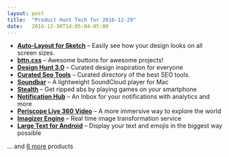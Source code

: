 ```yaml
---
layout: post
title:  "Product Hunt Tech for 2016-12-29"
date:   2016-12-30T14:05:04-05:00
---
```


* **[Auto-Layout for Sketch](https://www.producthunt.com/posts/auto-layout-for-sketch?utm_campaign=producthunt-api&utm_medium=api&utm_source=Application%3A+Daily+Digest+RSS+%28ID%3A+3202%29)** – Easily see how your design looks on all screen sizes.
* **[bttn.css](https://www.producthunt.com/posts/bttn-css?utm_campaign=producthunt-api&utm_medium=api&utm_source=Application%3A+Daily+Digest+RSS+%28ID%3A+3202%29)** – Awesome buttons for awesome projects!
* **[Design Hunt 3.0](https://www.producthunt.com/posts/design-hunt-3-0?utm_campaign=producthunt-api&utm_medium=api&utm_source=Application%3A+Daily+Digest+RSS+%28ID%3A+3202%29)** – Curated design inspiration for everyone
* **[Curated Seo Tools](https://www.producthunt.com/posts/curated-seo-tools?utm_campaign=producthunt-api&utm_medium=api&utm_source=Application%3A+Daily+Digest+RSS+%28ID%3A+3202%29)** – Curated directory of the best SEO tools.
* **[Soundbar](https://www.producthunt.com/posts/soundbar?utm_campaign=producthunt-api&utm_medium=api&utm_source=Application%3A+Daily+Digest+RSS+%28ID%3A+3202%29)** – A lightweight SoundCloud player for Mac
* **[Stealth](https://www.producthunt.com/posts/stealth?utm_campaign=producthunt-api&utm_medium=api&utm_source=Application%3A+Daily+Digest+RSS+%28ID%3A+3202%29)** – Get ripped abs by playing games on your smartphone
* **[Notification Hub](https://www.producthunt.com/posts/notification-hub?utm_campaign=producthunt-api&utm_medium=api&utm_source=Application%3A+Daily+Digest+RSS+%28ID%3A+3202%29)** – An Inbox for your notifications with analytics and more
* **[Periscope Live 360 Video](https://www.producthunt.com/posts/periscope-live-360-video?utm_campaign=producthunt-api&utm_medium=api&utm_source=Application%3A+Daily+Digest+RSS+%28ID%3A+3202%29)** – A more immersive way to explore the world
* **[Imagizer Engine](https://www.producthunt.com/posts/imagizer-engine?utm_campaign=producthunt-api&utm_medium=api&utm_source=Application%3A+Daily+Digest+RSS+%28ID%3A+3202%29)** – Real time image transformation service
* **[Large Text for Android](https://www.producthunt.com/posts/large-text-for-android?utm_campaign=producthunt-api&utm_medium=api&utm_source=Application%3A+Daily+Digest+RSS+%28ID%3A+3202%29)** – Display your text and emojis in the biggest way possible

… and [6 more](https://www.producthunt.com/tech) products